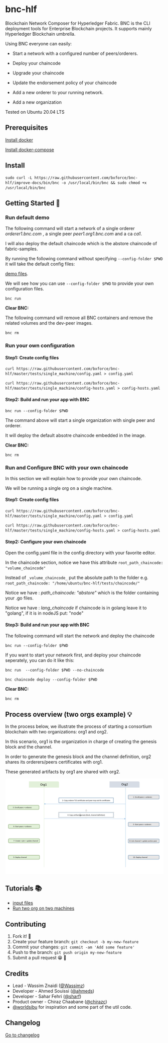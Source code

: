 
# bnc-hlf

Blockchain Network Composer for Hyperledger Fabric.
BNC is the CLI deployment tools for Enterprise Blockchain projects.
It supports mainly Hyperledger Blockchain umbrella.

Using BNC everyone can easily:
    
* Start a network with a configured number of peers/orderers.
    
* Deploy your chaincode
    
* Upgrade your chaincode
    
* Update the endorsement policy of your chaincode
    
* Add a new orderer to your running network.
    
* Add a new organization

Tested on Ubuntu 20.04 LTS

## Prerequisites

[Install docker](https://www.digitalocean.com/community/tutorials/how-to-install-and-use-docker-on-ubuntu-20-04-fr)

[Install docker-compose](https://www.digitalocean.com/community/tutorials/how-to-install-and-use-docker-compose-on-ubuntu-20-04-fr)

## Install

````aidl
sudo curl -L https://raw.githubusercontent.com/bxforce/bnc-hlf/improve-docs/bin/bnc -o /usr/local/bin/bnc && sudo chmod +x /usr/local/bin/bnc
````


## Getting Started :rocket:


### Run default demo

The following command will start a network of a single orderer _orderer1.bnc.com_ , a single peer _peer1.org1.bnc.com_ and a ca _ca1_.

I will also deploy the default chaincode which is the abstore chaincode of fabric-samples.

By running the following command without specifying `--config-folder $PWD` it will take the default config files:

[demo files](https://github.com/bxforce/bnc-hlf/tree/master/tests/demo).

We will see how you can use `--config-folder $PWD` to provide your own configuration files.


````aidl
bnc run
````

**Clear BNC:**

The following command will remove all BNC containers and remove the related volumes and the dev-peer images.


````aidl
bnc rm
````

### Run your own configuration 

#### Step1: Create config files

````aidl
curl https://raw.githubusercontent.com/bxforce/bnc-hlf/master/tests/single_machine/config.yaml > config.yaml
````

````aidl
curl https://raw.githubusercontent.com/bxforce/bnc-hlf/master/tests/single_machine/config-hosts.yaml > config-hosts.yaml
````

#### Step2: Build and run your app with BNC

````aidl
bnc run --config-folder $PWD 
````

The command above will start a single organization with single peer and orderer.

It will deploy the default absotre chaincode embedded in the image.

**Clear BNC:**

````aidl
bnc rm
````

### Run and Configure BNC with your own chaincode

In this section we will explain how to provide your own chaincode.

We will be running a single org on a single machine.

#### Step1: Create config files

````aidl
curl https://raw.githubusercontent.com/bxforce/bnc-hlf/master/tests/single_machine/config.yaml > config.yaml
````

````aidl
curl https://raw.githubusercontent.com/bxforce/bnc-hlf/master/tests/single_machine/config-hosts.yaml > config-hosts.yaml
````

#### Step2: Configure your own chaincode

Open the config.yaml file in the config directory with your favorite editor.

In the chaincode section, notice we have this attribute `root_path_chaincode: "volume_chaincode"`

Instead of `_volume_chaincode_` put the absolute path to the folder e.g. `root_path_chaincode: "/home/ubuntu/bnc-hlf/tests/chaincode/"`

Notice we have : _path_chaincode: "abstore"_ which is the folder containing your .go files.

Notice we have : _lang_chaincode_ if chaincode is in golang leave it to "golang", if it is in nodeJS put: "node"


#### Step3: Build and run your app with BNC

The following command will start the network and deploy the chaincode

````aidl
bnc run --config-folder $PWD
````

If you want to start your network first, and deploy your chaincode seperately, you can do it like this:

````aidl
bnc run  --config-folder $PWD --no-chaincode
````

````aidl
bnc chaincode deploy --config-folder $PWD
````

**Clear BNC:**

````aidl
bnc rm
````


## Process overview (two orgs example) :bulb:

In the process below, we illustrate the process of starting a consortium blockchain with two organizations: org1 and org2.

In this scenario, org1 is the organization in charge of creating the genesis block and the channel. 

In order to generate the genesis block and the channel definition, org2 shares its orderers/peers certificates with org1.

These generated artifacts by org1 are shared with org2.


![BNC](/docs/bnc.PNG)


## Tutorials :books:
* [input files](docs/input.md)
* [Run two org on two machines](docs/two-org.md)


## Contributing

1. Fork it! 🍴
2. Create your feature branch: `git checkout -b my-new-feature`
3. Commit your changes: `git commit -am 'Add some feature'`
4. Push to the branch: `git push origin my-new-feature`
5. Submit a pull request 😁 🎉


## Credits

- Lead - Wassim Znaidi ([@Wassimz](https://github.com/wassimz))
- Developer - Ahmed Souissi ([@ahmeds](#))
- Developer - Sahar Fehri ([@sharf](#))
- Product owner - Chiraz Chaabane ([@chirazc](#))
- [@worldsibu](https://github.com/worldsibu) for inspiration and some part of the util code.


## Changelog

[Go to changelog](./changelog.md)
